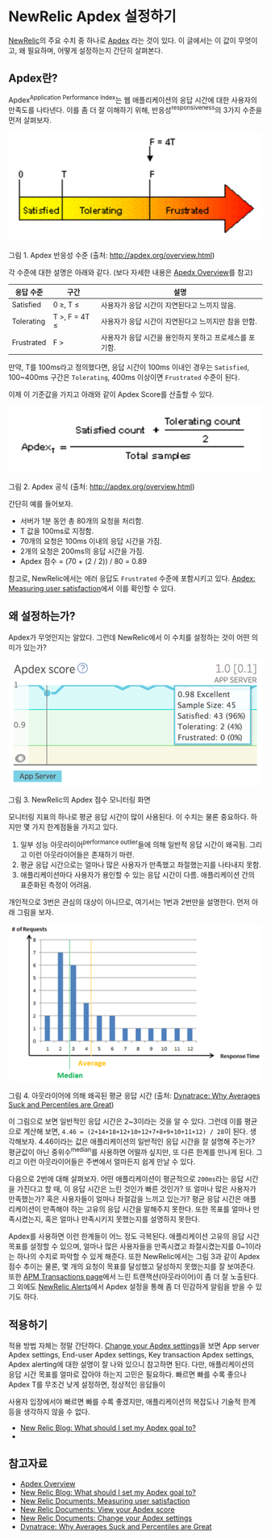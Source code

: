 # NewRelic Apdex 설정하기

[NewRelic](https://newrelic.com/)의 주요 수치 중 하나로 [Apdex](http://www.apdex.org/) 라는 것이 있다. 이 글에서는 이 값이 무엇이고, 왜 필요하며, 어떻게 설정하는지 간단히 살펴본다.

## Apdex란?

Apdex<sup>Application Performance Index</sup>는 웹 애플리케이션의 응답 시간에 대한 사용자의 만족도를 나타낸다. 이를 좀 더 잘 이해하기 위해, 반응성<sup>responsiveness</sup>의 3가지 수준을 먼저 살펴보자.

![Apdex Responsiveness Zones](../images/NewRelic-Apdex/responsiveness-zones.png)

그림 1. Apdex 반응성 수준 (출처: http://apdex.org/overview.html)

각 수준에 대한 설명은 아래와 같다. (보다 자세한 내용은 [Apedx Overview](http://apdex.org/overview.html)를 참고)

| 응답 수준      | 구간            | 설명                              |
| ---------- | ------------- | ------------------------------- |
| Satisfied  | 0 ≥, T ≤      | 사용자가 응답 시간이 지연된다고 느끼지 않음.       |
| Tolerating | T >, F = 4T ≤ | 사용자가 응답 시간이 지연된다고 느끼지만 참을 만함.   |
| Frustrated | F >           | 사용자가 응답 시간을 용인하지 못하고 프로세스를 포기함. |

만약, T를 100ms라고 정의했다면, 응답 시간이 100ms 이내인 경우는 `Satisfied`, 100~400ms 구간은 `Tolerating`, 400ms 이상이면 `Frustrated` 수준이 된다.

이제 이 기준값을 가지고 아래와 같이 Apdex Score를 산출할 수 있다.

![apdex-fomula](../images/NewRelic-Apdex/apdex-fomula.png)

그림 2. Apdex 공식 (출처: http://apdex.org/overview.html)

간단히 예를 들어보자.

- 서버가 1분 동안 총 80개의 요청을 처리함.
- T 값을 100ms로 지정함.
- 70개의 요청은 100ms 이내의 응답 시간을 가짐.
- 2개의 요청은 200ms의 응답 시간을 가짐.
- Apdex 점수 = (70 + (2 / 2)) / 80 = 0.89

참고로, NewRelic에서는 에러 응답도 `Frustrated` 수준에 포함시키고 있다. [Apdex: Measuring user satisfaction](https://docs.newrelic.com/docs/apm/new-relic-apm/apdex/apdex-measuring-user-satisfaction#error)에서 이를 확인할 수 있다.

## 왜 설정하는가?

Apdex가 무엇인지는 알았다. 그런데 NewRelic에서 이 수치를 설정하는 것이 어떤 의미가 있는가?

![apdex-fomula](../images/NewRelic-Apdex/newrelic-apdex.png)

그림 3. NewRelic의 Apdex 점수 모니터링 화면

모니터링 지표의 하나로 평균 응답 시간이 많이 사용된다. 이 수치는 물론 중요하다. 하지만 몇 가지 한계점들을 가지고 있다.

1. 일부 성능 아웃라이어<sup>performance outlier</sup>들에 의해 일반적 응답 시간이 왜곡됨. 그리고 이런 아웃라이어들은 존재하기 마련.
2. 평균 응답 시간으로는 얼마나 많은 사용자가 만족했고 좌절했는지를 나타내지 못함.
3. 애플리케이션마다 사용자가 용인할 수 있는 응답 시간이 다름. 애플리케이션 간의 표준화된 측정이 어려움.

개인적으로 3번은 관심의 대상이 아니므로, 여기서는 1번과 2번만을 설명한다. 먼저 아래 그림을 보자.

![왜곡된 응답 시간](../images/newrelic-apdex/skewed-response-time.png)

그림 4. 아웃라이어에 의해 왜곡된 평균 응답 시간 (출처: [Dynatrace: Why Averages Suck and Percentiles are Great](https://www.dynatrace.com/blog/why-averages-suck-and-percentiles-are-great/))

이 그림으로 보면 일반적인 응답 시간은 2~3이라는 것을 알 수 있다. 그런데 이를 평균으로 계산해 보면, `4.46 = (2+14+18+12+10+12+7+8+9+10+11+12) / 28`이 된다. 생각해보자. 4.46이라는 값은 애플리케이션의 일반적인 응답 시간을 잘 설명해 주는가? 평균값이 아닌 중위수<sup>median</sup>를 사용하면 어떨까 싶지만, 또 다른 한계를 만나게 된다. 그리고 이런 아웃라이어들은 주변에서 얼마든지 쉽게 만날 수 있다.

다음으로 2번에 대해 살펴보자. 어떤 애플리케이션이 평균적으로 `200ms`라는 응답 시간을 가진다고 할 때, 이 응답 시간은 느린 것인가 빠른 것인가? 또 얼마나 많은 사용자가 만족했는가? 혹은 사용자들이 얼마나 좌절감을 느끼고 있는가? 평균 응답 시간은 애플리케이션이 만족해야 하는 고유의 응답 시간을 말해주지 못한다. 또한 목표를 얼마나 만족시켰는지, 혹은 얼마나 만족시키지 못했는지를 설명하지 못한다.

Apdex를 사용하면 이런 한계들이 어느 정도 극복된다. 애플리케이션 고유의 응답 시간 목표를 설정할 수 있으며, 얼마나 많은 사용자들을 만족시켰고 좌절시켰는지를 0~1이라는 하나의 수치로 파악할 수 있게 해준다. 또한 NewRelic에서는 그림 3과 같이 Apdex 점수 추이는 물론, 몇 개의 요청이 목표를 달성했고 달성하지 못했는지를 잘 보여준다. 또한 [APM Transactions page](https://docs.newrelic.com/docs/apm/applications-menu/monitoring/transactions-page)에서 느린 트랜잭션(아웃라이어)이 좀 더 잘 노출된다. 그 외에도 [NewRelic Alerts](https://docs.newrelic.com/docs/alerts/new-relic-alerts)에서 Apdex 설정을 통해 좀 더 민감하게 알림을 받을 수 있기도 하다.

## 적용하기

적용 방법 자체는 정말 간단하다. [Change your Apdex settings](https://docs.newrelic.com/docs/apm/new-relic-apm/apdex/change-your-apdex-settings)을 보면 App server Apdex settings, End-user Apdex settings, Key transaction Apdex settings, Apdex alerting에 대한 설명이 잘 나와 있으니 참고하면 된다. 다만, 애플리케이션의 응답 시간 목표를 얼마로 잡아야 하는지 고민은 필요하다. 빠르면 빠를 수록 좋으나 Apdex T를 무조건 낮게 설정하면, 정상적인 응답들이 

사용자 입장에서야 빠르면 빠를 수록 좋겠지만, 애플리케이션의 복잡도나 기술적 한계 등을 생각하지 않을 수 없다. 

- [New Relic Blog: What should I set my Apdex goal to?](https://blog.newrelic.com/2011/01/21/what-should-i-set-my-apdex-goal-to/)
- ​

## 참고자료

- [Apdex Overview](http://apdex.org/overview.html)
- [New Relic Blog: What should I set my Apdex goal to?](https://blog.newrelic.com/2011/01/21/what-should-i-set-my-apdex-goal-to/)
- [New Relic Documents: Measuring user satisfaction](https://docs.newrelic.com/docs/apm/new-relic-apm/apdex/apdex-measuring-user-satisfaction#error)
- [New Relic Documents: View your Apdex score](https://docs.newrelic.com/docs/apm/new-relic-apm/apdex/view-your-apdex-score)
- [New Relic Documents: Change your Apdex settings](https://docs.newrelic.com/docs/apm/new-relic-apm/apdex/change-your-apdex-settings)
- [Dynatrace: Why Averages Suck and Percentiles are Great](https://www.dynatrace.com/blog/why-averages-suck-and-percentiles-are-great/)


